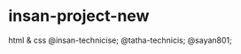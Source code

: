 insan-project-new
=================

html &amp; css
@insan-technicise;
@tatha-technicis;
@sayan801;
